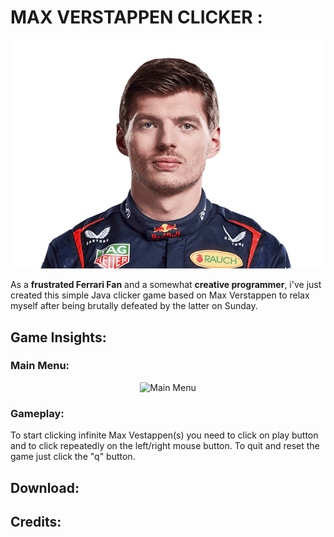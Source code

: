# MAX VERSTAPPEN CLICKER :

<p align="center">
  <img src="./src/main/resources/org/fillouh/maxverstappenclicker/assets/max2.png" alt="Max Verstappen Logo">
</p>

As a **frustrated Ferrari Fan** and a somewhat **creative programmer**, i've just created this simple Java clicker game based on Max Verstappen to relax myself after being brutally defeated by the latter on Sunday.


## Game Insights:

### Main Menu:
<p align="center">
  <img src="./src/main/resources/org/fillouh/maxverstappenclicker/git-documents/max2.png" alt="Main Menu">
</p>

### Gameplay:
<p align="center">
  <a href="./src/main/resources/org/fillouh/maxverstappenclicker/git-documents/gameplay.mp4" target="_blank"> </a>
</p>


To start clicking infinite Max Vestappen(s) you need to click on play button and to click repeatedly on the left/right mouse button. To quit and reset the game just click the "q" button.




## Download:

## Credits:

